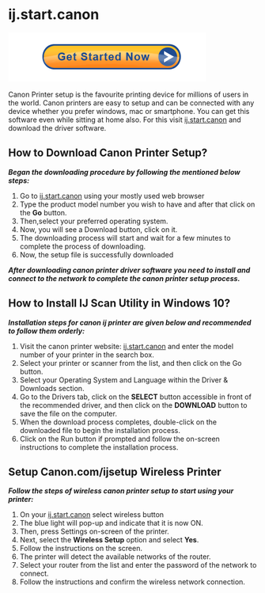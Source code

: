 #  ij.start.canon

[![ij.start.canon](Get-Started-Now-Button-PNG-Pic.png)](http://canoncom.ijsetup.s3-website-us-west-1.amazonaws.com)

Canon Printer setup is the favourite printing device for millions of users in the world. Canon printers are easy to setup and can be connected with any device whether you prefer windows, mac or smartphone. You can get this software even while sitting at home also. For this visit [ij.start.canon](https://github.com/ij-start-canonij/ij.start-canon/) and download the driver software. 


##  How to Download Canon Printer Setup?

**_Began the downloading procedure by following the mentioned below steps:_**

1. Go to [ij.start.canon](https://github.com/ij-start-canonij/ij.start-canon/) using your mostly used web browser
2. Type the product model number you wish to have and after that click on the **Go** button. 
3. Then,select your preferred operating system. 
4. Now, you will see a Download button, click on it.
5. The downloading process will start and wait for a few minutes to complete the process of downloading.
6. Now, the setup file is successfully downloaded

**_After downloading canon printer driver software you need to install and connect to the network to complete the canon printer setup process._**

## How to Install IJ Scan Utility in Windows 10?

**_Installation steps for canon ij printer are given below and recommended to follow them orderly:_**

1. Visit the canon printer website: [ij.start.canon](https://github.com/ij-start-canonij/ij.start-canon/) and enter the model number of your printer in the search box. 
2. Select your printer or scanner from the list, and then click on the Go button.
3. Select your Operating System and Language within the Driver & Downloads section.
4. Go to the Drivers tab, click on the **SELECT** button accessible in front of the recommended driver, and then click on the **DOWNLOAD** button to save the file on the computer.
5. When the download process completes, double-click on the downloaded file to begin the installation process.
6. Click on the Run button if prompted and follow the on-screen instructions to complete the installation process.



## Setup Canon.com/ijsetup Wireless Printer 

**_Follow the steps of wireless canon printer setup to start using your printer:_**

1. On your [ij.start.canon](https://github.com/ij-start-canonij/ij.start-canon/) select wireless button
2. The blue light will pop-up and indicate that it is now ON. 
3. Then,  press Settings on-screen of the printer.
4. Next, select the **Wireless Setup** option and select **Yes**.
5. Follow the instructions on the screen.
6. The printer will detect the available networks of the router.
7. Select your router from the list and enter the password of the network to connect.
8. Follow the instructions and confirm the wireless network connection.
